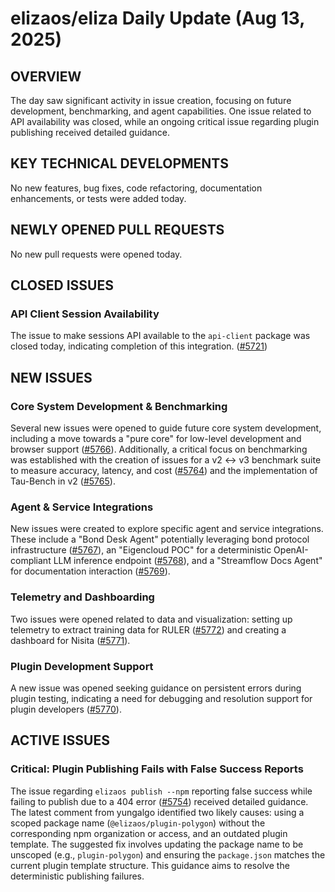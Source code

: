 # elizaos/eliza Daily Update (Aug 13, 2025)
## OVERVIEW 
The day saw significant activity in issue creation, focusing on future development, benchmarking, and agent capabilities. One issue related to API availability was closed, while an ongoing critical issue regarding plugin publishing received detailed guidance.

## KEY TECHNICAL DEVELOPMENTS
No new features, bug fixes, code refactoring, documentation enhancements, or tests were added today.

## NEWLY OPENED PULL REQUESTS
No new pull requests were opened today.

## CLOSED ISSUES
### API Client Session Availability
The issue to make sessions API available to the `api-client` package was closed today, indicating completion of this integration. ([#5721](https://github.com/elizaos/eliza/issues/5721))

## NEW ISSUES
### Core System Development & Benchmarking
Several new issues were opened to guide future core system development, including a move towards a "pure core" for low-level development and browser support ([#5766](https://github.com/elizaos/eliza/issues/5766)). Additionally, a critical focus on benchmarking was established with the creation of issues for a v2 ↔ v3 benchmark suite to measure accuracy, latency, and cost ([#5764](https://github.com/elizaos/eliza/issues/5764)) and the implementation of Tau-Bench in v2 ([#5765](https://github.com/elizaos/eliza/issues/5765)).

### Agent & Service Integrations
New issues were created to explore specific agent and service integrations. These include a "Bond Desk Agent" potentially leveraging bond protocol infrastructure ([#5767](https://github.com/elizaos/eliza/issues/5767)), an "Eigencloud POC" for a deterministic OpenAI-compliant LLM inference endpoint ([#5768](https://github.com/elizaos/eliza/issues/5768)), and a "Streamflow Docs Agent" for documentation interaction ([#5769](https://github.com/elizaos/eliza/issues/5769)).

### Telemetry and Dashboarding
Two issues were opened related to data and visualization: setting up telemetry to extract training data for RULER ([#5772](https://github.com/elizaos/eliza/issues/5772)) and creating a dashboard for Nisita ([#5771](https://github.com/elizaos/eliza/issues/5771)).

### Plugin Development Support
A new issue was opened seeking guidance on persistent errors during plugin testing, indicating a need for debugging and resolution support for plugin developers ([#5770](https://github.com/elizaos/eliza/issues/5770)).

## ACTIVE ISSUES
### Critical: Plugin Publishing Fails with False Success Reports
The issue regarding `elizaos publish --npm` reporting false success while failing to publish due to a 404 error ([#5754](https://github.com/elizaos/eliza/issues/5754)) received detailed guidance. The latest comment from yungalgo identified two likely causes: using a scoped package name (`@elizaos/plugin-polygon`) without the corresponding npm organization or access, and an outdated plugin template. The suggested fix involves updating the package name to be unscoped (e.g., `plugin-polygon`) and ensuring the `package.json` matches the current plugin template structure. This guidance aims to resolve the deterministic publishing failures.